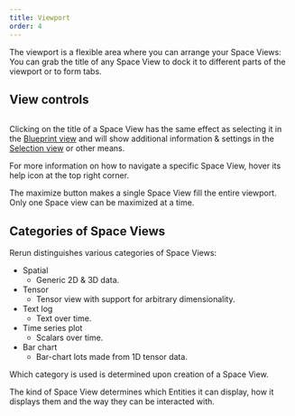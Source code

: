```yaml
---
title: Viewport
order: 4
---
```


The viewport is a flexible area where you can arrange your Space Views:
You can grab the title of any Space View to dock it to different parts of the viewport or to form tabs.

View controls
-------------

<picture>
  <img src="https://static.rerun.io/d93ec977f99173207c57ab790b8e3112131b1bc1_view-controls_full.png" alt="">
</picture>


Clicking on the title of a Space View has the same effect as selecting it in the [Blueprint view](blueprint.md)
and will show additional information & settings in the [Selection view](selection.md) or other means.

For more information on how to navigate a specific Space View, hover its help icon at the top right corner.

The maximize button makes a single Space View fill the entire viewport.
Only one Space view can be maximized at a time.


Categories of Space Views
---------------------------
Rerun distinguishes various categories of Space Views:
* Spatial
  * Generic 2D & 3D data.
* Tensor
  * Tensor view with support for arbitrary dimensionality.
* Text log
  * Text over time.
* Time series plot
  * Scalars over time.
* Bar chart
  * Bar-chart lots made from 1D tensor data.

Which category is used is determined upon creation of a Space View.

The kind of Space View determines which Entities it can display, how it displays them and the way they can be interacted with.
